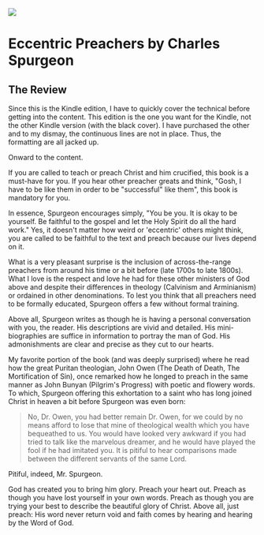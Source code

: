 <img class="intro-right" src="/images/preaching-eccentric-preachers-spurgeon.jpg">

# Eccentric Preachers by Charles Spurgeon

## The Review

Since this is the Kindle edition, I have to quickly cover the technical before getting into the content. This edition is the one you want for the Kindle, not the other Kindle version (with the black cover). I have purchased the other and to my dismay, the continuous lines are not in place. Thus, the formatting are all jacked up.

Onward to the content.

If you are called to teach or preach Christ and him crucified, this book is a must-have for you. If you hear other preacher greats and think, "Gosh, I have to be like them in order to be "successful" like them", this book is mandatory for you.

In essence, Spurgeon encourages simply, "You be you. It is okay to be yourself. Be faithful to the gospel and let the Holy Spirit do all the hard work." Yes, it doesn't matter how weird or 'eccentric' others might think, you are called to be faithful to the text and preach because our lives depend on it.

What is a very pleasant surprise is the inclusion of across-the-range preachers from around his time or a bit before (late 1700s to late 1800s). What I love is the respect and love he had for these other ministers of God above and despite their differences in theology (Calvinism and Arminianism) or ordained in other denominations. To lest you think that all preachers need to be formally educated, Spurgeon offers a few without formal training.

Above all, Spurgeon writes as though he is having a personal conversation with you, the reader. His descriptions are vivid and detailed. His mini-biographies are suffice in information to portray the man of God. His admonishments are clear and precise as they cut to our hearts.

My favorite portion of the book (and was deeply surprised) where he read how the great Puritan theologian, John Owen (The Death of Death, The Mortification of Sin), once remarked how he longed to preach in the same manner as John Bunyan (Pilgrim's Progress) with poetic and flowery words. To which, Spurgeon offering this exhortation to a saint who has long joined Christ in heaven a bit before Spurgeon was even born:

>No, Dr. Owen, you had better remain Dr. Owen, for we could by no means afford to lose that mine of theological wealth which you have bequeathed to us. You would have looked very awkward if you had tried to talk like the marvelous dreamer, and he would have played the fool if he had imitated you. It is pitiful to hear comparisons made between the different servants of the same Lord.

Pitiful, indeed, Mr. Spurgeon.

God has created you to bring him glory. Preach your heart out. Preach as though you have lost yourself in your own words. Preach as though you are trying your best to describe the beautiful glory of Christ. Above all, just preach: His word never return void and faith comes by hearing and hearing by the Word of God.
